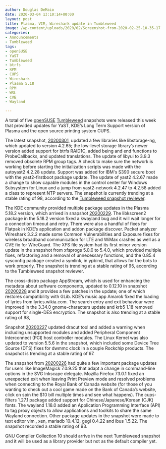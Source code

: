 ```yaml
---
author: Douglas DeMaio
date: 2020-03-04 13:10:14+00:00
layout: post
title: Plasma, VIM, Wireshark update in Tumbleweed
image: /wp-content/uploads/2020/02/Screenshot-from-2020-02-25-10-35-17.png
categories:
- Announcements
- Tumbleweed
tags:
- openSUSE
- YaST
- Tumbleweed
- btrfs
- RPM
- CUPS
- Wireshark
- Plasma 5.18
- RPM
- WSL
- CVE
- Wayland

---
```


A total of five [openSUSE](https://www.opensuse.org/) [Tumbleweed](https://en.opensuse.org/Portal:Tumbleweed) snapshots were released this week that provided updates for YaST, KDE’s Long Term Support version of Plasma and the open source printing system CUPS.

The latest snapshot, [20200301](https://lists.opensuse.org/opensuse-factory/2020-03/msg00015.html), updated a few libraries like libstorage-ng, which updated to version 4.2.65; the low-level storage library’s newer version added support for btrfs RAID1C, added being and end functions to ProbeCallbacks, and updated translations. The update of libyui to 3.9.3 removed obsolete RPM group tags. A check to make sure the network is working before starting the initialization scripts was made with the autoyast2 4.2.28 update. Support was added for IBM's S390 secure boot with the yast2-firstboot package update. The update of yast2 4.2.67 made a change to show capable modules in the control center for Windows Subsystem for Linux and a jump from yast2-network 4.2.47 to 4.2.58 added a class to represent NTP servers. The snapshot is currently trending at a stable rating of 98, according to the [Tumbleweed snapshot reviewer](https://review.tumbleweed.boombatower.com/).

The KDE community provided multiple package updates in the Plasma 5.18.2 version, which arrived in snapshot [20200229](https://lists.opensuse.org/opensuse-factory/2020-03/msg00010.html). The libkscreen2 package in the 5.18.2 version fixed a kwayland bug and it will wait longer for a connection timeout and retry. There were also a handful of fixes for Flatpak in KDE’s application and addon package discover. Packet analyzer Wireshark 3.2.2 made some Common Vulnerabilities and Exposure fixes for wireless broadband communication for LTE and WiMax crashes as well as a CVE fix for WireGuard. The XFS file system had its first minor version update in the snapshot from xfsprogs 5.0.0 to 5.4.0, which provided multiple fixes, refactoring and a removal of unnecessary functions, and the 0.85.4 sysconfig package created a symlink, in ypbind, that allows for the bots to work properly. The snapshot is trending at a stable rating of 95, according to the Tumbleweed snapshot reviewer.

The cross-distro package AppStream, which is used for enhancing the metadata about software components, updated to 0.12.10 in snapshot [20200228](https://lists.opensuse.org/opensuse-factory/2020-02/msg00603.html) and it provides a few patches in the update; one of which restores compatibility with GLib. KDE’s music app Amarok fixed the loading of lyrics from lyrics.wikia.com. The search entry and exit behaviour were improved in the 3.34.0 gnome-characters update and krb5 1.18 removed support for single-DES encryption. The snapshot is also trending at a stable rating of 98,

Snapshot [20200227](https://lists.opensuse.org/opensuse-factory/2020-02/msg00576.html) updated dracut tool and added a warning when including unsupported modules and added Peripheral Component Interconnect (PCI) host controller modules. The Linux Kernel was also updated to version 5.5.6 in the snapshot, which included some Device Tree Source (DTS) fixes for dwmmc clock in a couple Rockchip products. The snapshot is trending at a stable rating of 97.

The snapshot from [20200226](https://lists.opensuse.org/opensuse-factory/2020-02/msg00554.html) had quite a few important package updates for users like ImageMagick 7.0.9.25 that adapt a change in command-line options in the SVG Inkscape delegate. Mozilla Firefox 73.0.1 fixed an unexpected exit when leaving Print Preview mode and resolved problems when connecting to the Royal Bank of Canada website (for those of you wanting to check out a cool game made on the Bank of Canada’s website, click on spin the $10 bill multiple times and see what happens). The cups-filters 1.27.1 package added support for Chinese/Japanese/Korean (CJK) fonts. The wayland 1.18.0 added an Application Programming Interface (API) to tag proxy objects to allow applications and toolkits to share the same Wayland connection. Other package updates in the snapshot were made to text editor vim , xen, mariadb 10.4.12, gegl 0.4.22 and ibus 1.5.22. The snapshot recorded a stable rating of 93.

GNU Compiler Collection 10 should arrive in the next Tumbleweed snapshot and it will be used as a library provider but not as the default compiler yet.
